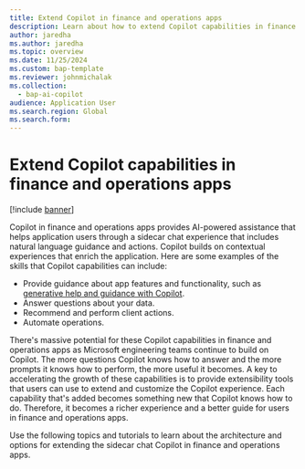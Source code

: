 ```yaml
---
title: Extend Copilot in finance and operations apps
description: Learn about how to extend Copilot capabilities in finance and operations apps through understanding examples of Copilot capabilities.
author: jaredha
ms.author: jaredha
ms.topic: overview
ms.date: 11/25/2024
ms.custom: bap-template
ms.reviewer: johnmichalak
ms.collection:
  - bap-ai-copilot
audience: Application User
ms.search.region: Global
ms.search.form:
---
```


# Extend Copilot capabilities in finance and operations apps

[!include [banner](../includes/banner.md)]

Copilot in finance and operations apps provides AI-powered assistance that helps application users through a sidecar chat experience that includes natural language guidance and actions. Copilot builds on contextual experiences that enrich the application. Here are some examples of the skills that Copilot capabilities can include:

- Provide guidance about app features and functionality, such as [generative help and guidance with Copilot](enable-copilot-generative-help.md).
- Answer questions about your data.
- Recommend and perform client actions.
- Automate operations.

There's massive potential for these Copilot capabilities in finance and operations apps as Microsoft engineering teams continue to build on Copilot. The more questions Copilot knows how to answer and the more prompts it knows how to perform, the more useful it becomes. A key to accelerating the growth of these capabilities is to provide extensibility tools that users can use to extend and customize the Copilot experience. Each capability that's added becomes something new that Copilot knows how to do. Therefore, it becomes a richer experience and a better guide for users in finance and operations apps.

Use the following topics and tutorials to learn about the architecture and options for extending the sidecar chat Copilot in finance and operations apps.
